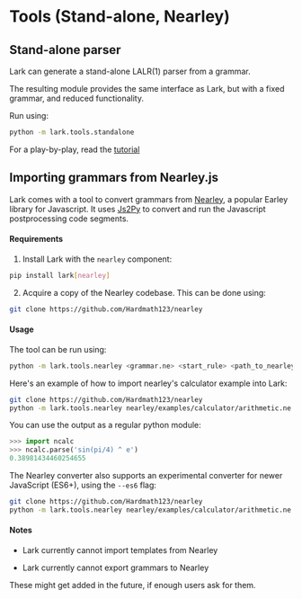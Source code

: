 # Tools (Stand-alone, Nearley)

## Stand-alone parser

Lark can generate a stand-alone LALR(1) parser from a grammar.

The resulting module provides the same interface as Lark, but with a fixed grammar, and reduced functionality.

Run using:

```bash
python -m lark.tools.standalone
```

For a play-by-play, read the [tutorial](http://blog.erezsh.com/create-a-stand-alone-lalr1-parser-in-python/)


## Importing grammars from Nearley.js

Lark comes with a tool to convert grammars from [Nearley](https://github.com/Hardmath123/nearley), a popular Earley library for Javascript. It uses [Js2Py](https://github.com/PiotrDabkowski/Js2Py) to convert and run the Javascript postprocessing code segments.

#### Requirements

1. Install Lark with the `nearley` component:
```bash
pip install lark[nearley]
```

2. Acquire a copy of the Nearley codebase. This can be done using:
```bash
git clone https://github.com/Hardmath123/nearley
```

#### Usage

The tool can be run using:

```bash
python -m lark.tools.nearley <grammar.ne> <start_rule> <path_to_nearley_repo>
```

Here's an example of how to import nearley's calculator example into Lark:

```bash
git clone https://github.com/Hardmath123/nearley
python -m lark.tools.nearley nearley/examples/calculator/arithmetic.ne main ./nearley > ncalc.py
```

You can use the output as a regular python module:

```python
>>> import ncalc
>>> ncalc.parse('sin(pi/4) ^ e')
0.38981434460254655
```

The Nearley converter also supports an experimental converter for newer JavaScript (ES6+), using the `--es6` flag:

```bash
git clone https://github.com/Hardmath123/nearley
python -m lark.tools.nearley nearley/examples/calculator/arithmetic.ne main nearley --es6 > ncalc.py
```

#### Notes

- Lark currently cannot import templates from Nearley

- Lark currently cannot export grammars to Nearley

These might get added in the future, if enough users ask for them.
